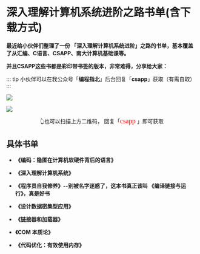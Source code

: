 # 深入理解计算机系统进阶之路书单(含下载方式)

**最近给小伙伴们整理了一份 「深入理解计算机系统进阶」之路的书单，基本覆盖了从汇编、C语言、CSAPP、南大计算机基础课等。**

**并且CSAPP这些书都是彩印带书签的版本，非常难得，分享给大家：**

::: tip
小伙伴可以在我公众号「**编程指北**」后台回复「**csapp**」获取（有需自取）
:::

![](https://cdn.how2cs.cn/csguide/113244.jpg)


![](https://cdn.how2cs.cn/csguide/095140.jpg)

<center>👆也可以扫描上方二维码， 回复「<font face="黑体" size=4 color="red">csapp</font>
」即可获取</center>


## 具体书单

* **《编码：隐匿在计算机软硬件背后的语言》**

* **《深入理解计算机系统》**

* **《程序员自我修养》--别被名字迷惑了，这本书真正该叫 《编译链接与运行》，真是好书**

* **《设计数据密集型应用》**

* **《链接器和加载器》**

* **《COM 本质论》**

* **《代码优化：有效使用内存》**

